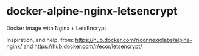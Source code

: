 # docker-alpine-nginx-letsencrypt
Docker Image with Nginx + LetsEncrypt

Inspiration, and help, from: https://hub.docker.com/r/connexiolabs/alpine-nginx/ and https://hub.docker.com/r/ecor/letsencrypt/